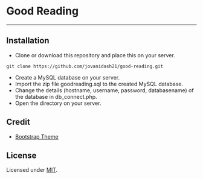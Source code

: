 # Good Reading
---

## Installation
* Clone or download this repository and place this on your server.
```
git clone https://github.com/jovanidash21/good-reading.git
```
* Create a MySQL database on your server.
* Import the zip file goodreading.sql to the created MySQL database.
* Change the details (hostname, username, password, databasename) of the database in db_connect.php.
* Open the directory on your server.

## Credit
* [Bootstrap Theme](https://github.com/tui2tone/flat-admin-bootstrap-templates/releases/tag/v2.1.2)

## License
Licensed under [MIT](https://opensource.org/licenses/mit-license.php).